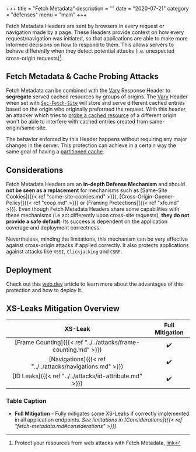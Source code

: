 +++
title = "Fetch Metadata"
description = ""
date = "2020-07-21"
category = "defenses"
menu = "main"
+++

Fetch Metadata Headers are sent by browsers in every request or navigation made by a page. These Headers provide context on how every request/navigation was initiated, so that applications are able to make more informed decisions on how to respond to them. This allows servers to behave differently when they detect potential attacks (i.e. unexpected cross-origin requests)[^1].

## Fetch Metadata & Cache Probing Attacks

Fetch Metadata can be combined with the [Vary](https://developer.mozilla.org/en-US/docs/Web/HTTP/Headers/Vary) Response Header to **segregate** served cached resources by groups of origins. The [Vary](https://developer.mozilla.org/en-US/docs/Web/HTTP/Headers/Vary) Header when set with [`Sec-Fetch-Site`](https://developer.mozilla.org/en-US/docs/Web/HTTP/Headers/Sec-Fetch-Site) will store and serve different cached entries based on the origin who originally preformed the request. With this header, an attacker which tries to [probe a cached resource](https://TODO) of a different origin won't be able to interfere with cached entries created from same-origin/same-site.

The behavior enforced by this Header happens without requiring any major changes in the server. This protection can achieve in a certain way the same goal of having a [partitioned cache](https://TODO).

## Considerations

Fetch Metadata Headers are an **in-depth Defense Mechanism** and should **not be seen as a replacement** for mechanisms such as [Same-Site Cookies]({{< ref "same-site-cookies.md" >}}), [Cross-Origin-Opener-Policy]({{< ref "coop.md" >}}) or [Framing Protections]({{< ref "xfo.md" >}}). Even though Fetch Metadata Headers share some capabilities with these mechanisms (i.e act differently upon cross-site requests), **they do not provide a safe default**. 
Its success is dependent on the application coverage and deployment correctness.

Nevertheless, minding the limitations, this mechanism can be very effective against cross-origin attacks if applied correctly. It also protects applications against attacks like `XSSI`, `Clickjacking` and `CSRF`. 

## Deployment

Check out this [web.dev](https://web.dev/fetch-metadata/) article to learn more about the advantages of this protection and how to deploy it.

## XS-Leaks Mitigation Overview

|                           XS-Leak                                 |  Full Mitigation   |
|:-----------------------------------------------------------------:|:-------------------:
| [Frame Counting]({{< ref "../../attacks/frame-counting.md" >}})   |         ✔️
| [Navigations]({{< ref "../../attacks/navigations.md" >}})         |         ✔️
| [ID Leaks]({{< ref "../../attacks/id-attribute.md" >}})           |         ✔️

### Table Caption

- **Full Mitigation** - Fully mitigates some XS-Leaks if correctly implemented in all application endpoints. *See limitations in [Considerations]({{< ref "fetch-metadata.md#considerations" >}})*

[^1]: Protect your resources from web attacks with Fetch Metadata, [link](https://web.dev/fetch-metadata/)
